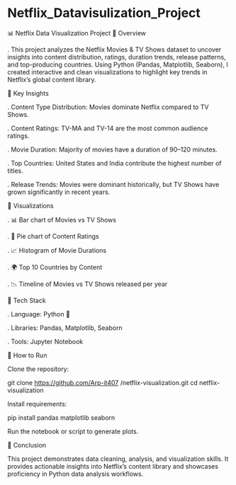 # Netflix_Datavisulization_Project

📊 Netflix Data Visualization Project
🔹 Overview

. This project analyzes the Netflix Movies & TV Shows dataset to uncover insights into content distribution, ratings, duration trends, release patterns, and top-producing countries.
Using Python (Pandas, Matplotlib, Seaborn), I created interactive and clean visualizations to highlight key trends in Netflix’s global content library.

🔹 Key Insights

. Content Type Distribution: Movies dominate Netflix compared to TV Shows.

. Content Ratings: TV-MA and TV-14 are the most common audience ratings.

. Movie Duration: Majority of movies have a duration of 90–120 minutes.

. Top Countries: United States and India contribute the highest number of titles.

. Release Trends: Movies were dominant historically, but TV Shows have grown significantly in recent years.


🔹 Visualizations

. 📊 Bar chart of Movies vs TV Shows

. 🥧 Pie chart of Content Ratings

. 📈 Histogram of Movie Durations

. 🌍 Top 10 Countries by Content

. 📉 Timeline of Movies vs TV Shows released per year


🔹 Tech Stack

. Language: Python 🐍

. Libraries: Pandas, Matplotlib, Seaborn

. Tools: Jupyter Notebook

🔹 How to Run

Clone the repository:

git clone https://github.com/Arp-it407
/netflix-visualization.git
cd netflix-visualization


Install requirements:

pip install pandas matplotlib seaborn


Run the notebook or script to generate plots.

📌 Conclusion

This project demonstrates data cleaning, analysis, and visualization skills. It provides actionable insights into Netflix’s content library and showcases proficiency in Python data analysis workflows.




